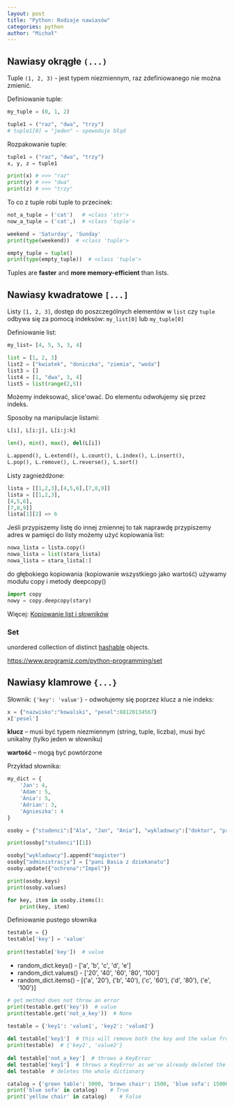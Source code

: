 ```yaml
---
layout: post
title: "Python: Rodzaje nawiasów"
categories: python
author: "Michał"
---
```




## Nawiasy okrągłe `(...)` 

Tuple `(1, 2, 3)` -  jest typem niezmiennym, raz zdefiniowanego nie można zmienić.

Definiowanie tuple: 
```python
my_tuple = (0, 1, 2)
```

```python
tuple1 = ("raz", "dwa", "trzy")
# tuple1[0] = "jeden" – spowoduje błąd
```
Rozpakowanie tuple:
```python
tuple1 = ("raz", "dwa", "trzy")
x, y, z = tuple1

print(x) # >>> "raz"
print(y) # >>> "dwa"
print(z) # >>> "trzy"
```
To co z tuple robi tuple to przecinek:

```python
not_a_tuple = ('cat')   # <class 'str'>
now_a_tuple = ('cat',)  # <class 'tuple'>

weekend = 'Saturday', 'Sunday'
print(type(weekend))  # <class 'tuple'>

empty_tuple = tuple()
print(type(empty_tuple))  # <class 'tuple'>
```

Tuples are **faster** and **more memory-efficient** than lists.


## Nawiasy kwadratowe `[...]` 

Listy `[1, 2, 3]`, dostęp do poszczególnych elementów w `list` czy `tuple` odbywa się za pomocą indeksów: `my_list[0]` lub `my_tuple[0]`

Definiowanie list:
```python
my_list= [4, 5, 5, 3, 4]
```
```python
list = [1, 2, 3]
list2 = ["kwiatek", "doniczka", "ziemia", "woda"]
list3 = []
list4 = [1, "dwa", 3, 4]
list5 = list(range(2,5))
```
Możemy indeksować, slice'ować. Do elementu odwołujemy się przez indeks.

Sposoby na manipulacje listami:

```python
L[i], L[i:j], L[i:j:k]

len(), min(), max(), del(L[i])

L.append(), L.extend(), L.count(), L.index(), L.insert(),
L.pop(), L.remove(), L.reverse(), L.sort()
```

Listy zagnieżdżone:

```python
lista = [[1,2,3],[4,5,6],[7,8,9]]
lista = [[1,2,3],
[4,5,6],
[7,8,9]]
lista[1][2] => 6
```

Jeśli przypiszemy listę do innej zmiennej to tak naprawdę przypiszemy adres w pamięci do listy
możemy użyć kopiowania list:

```python
nowa_lista = lista.copy()
nowa_lista = list(stara_lista)
nowa_lista = stara_lista[:]
```
do głębokiego kopiowania (kopiowanie wszystkiego jako wartość) używamy modułu copy i metody deepcopy()
```python
import copy
nowy = copy.deepcopy(stary)
```

Więcej: [Kopiowanie list i słowników](http://analityk.edu.pl/kopiowanie-list-i-slownikow/)

### Set

unordered collection of distinct [hashable](https://docs.python.org/3/glossary.html#term-hashable) objects. 

https://www.programiz.com/python-programming/set



## Nawiasy klamrowe `{...}` 

Słownik: `{'key': 'value'}` -  odwołujemy się poprzez klucz a nie indeks:

```python
x = {"nazwisko":"kowalski", "pesel":88120134567}
x['pesel']
```



**klucz** – musi być typem niezmiennym (string, tuple, liczba), musi być unikalny (tylko jeden w słowniku)

**wartość** – mogą być powtórzone


Przykład słownika:

```python
my_dict = {
    'Jan': 4,
    'Adam': 5,
    'Ania': 5,
    'Adrian': 3,
    'Agnieszka': 4
}
```

```python
osoby = {"studenci":["Ala", "Jan", "Ania"], "wykladowcy":["doktor", "profesor"]}

print(osoby["studenci"][1])

osoby["wykladowcy"].append("magister")
osoby["administracja"] = ["pani Basia z dziekanatu"]
osoby.update({"ochrona":"Impel"})

print(osoby.keys)
print(osoby.values)

for key, item in osoby.items():
	print(key, item)
```

Definiowanie pustego słownika
```python
testable = {}
testable['key'] = 'value'
 
print(testable['key'])  # value
```

- random_dict.keys() - ['a', 'b', 'c', 'd', 'e']
- random_dict.values() - ['20', '40', '60', '80', '100']
- random_dict.items() - [('a', '20'), ('b', '40'), ('c', '60'), ('d', '80'), ('e', '100')]

```python
# get method does not throw an error
print(testable.get('key'))  # value
print(testable.get('not_a_key'))  # None
```

```python
testable = {'key1': 'value1', 'key2': 'value2'}
 
del testable['key1']  # this will remove both the key and the value from dictionary object
print(testable)  # {'key2', 'value2'}
 
del testable['not_a_key']  # throws a KeyError
del testable['key1']  # throws a KeyError as we've already deleted the object by the key
del testable  # deletes the whole dictionary

catalog = {'green table': 5000, 'brown chair': 1500, 'blue sofa': 15000, 'wardrobe': 10000}
print('blue sofa' in catalog)    # True
print('yellow chair' in catalog)    # False
```

